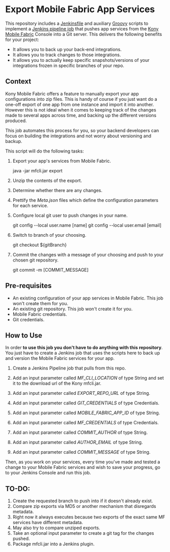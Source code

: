 # Export Mobile Fabric App Services

This repository includes a [Jenkinsfile](https://jenkins.io/doc/book/pipeline/jenkinsfile/) and auxiliary [Groovy](http://www.groovy-lang.org/) scripts to implement a [Jenkins pipeline job](https://jenkins.io/solutions/pipeline/) that pushes app services from the [Kony Mobile Fabric](http://www.kony.com/products/mobilefabric) Console into a Git server. This delivers the following benefits for your project:

* It allows you to back up your back-end integrations.
* It allows you to track changes to those integrations.
* It allows you to actually keep specific snapshots/versions of your integrations frozen in specific branches of your repo.

## Context

Kony Mobile Fabric offers a feature to manually export your app configurations into zip files. This is handy of course if you just want do a one-off export of one app from one instance and import it into another. However this is not ideal when it comes to keeping track of the changes made to several apps across time, and backing up the different versions produced.

This job automates this process for you, so your backend developers can focus on building the integrations and not worry about versioning and backup.

This script will do the following tasks:

1. Export your app's services from Mobile Fabric.

    java -jar mfcli.jar export

2. Unzip the contents of the export.

3. Determine whether there are any changes.

4. Prettify the *Meta.json* files which define the configuration parameters for each service.

5. Configure local git user to push changes in your name.

    git config --local user.name [name]
    git config --local user.email [email]

6. Switch to branch of your choosing.

    git checkout ${gitBranch}

7. Commit the changes with a message of your choosing and push to your chosen git repository.

    git commit -m [COMMIT_MESSAGE]

## Pre-requisites

* An existing configuration of your app services in Mobile Fabric. This job won't create them for you.
* An existing git repository. This job won't create it for you.
* Mobile Fabric credentials.
* Git credentials.

## How to Use

In order **to use this job you don't have to do anything with this repository**. You just have to create a Jenkins job that uses the scripts here to back up and version the Mobile Fabric services for your app.

1. Create a Jenkins Pipeline job that pulls from this repo.

2. Add an input parameter called *MF_CLI_LOCATION* of type String and set it to the download url of the Kony mfcli.jar.

3. Add an input parameter called *EXPORT_REPO_URL* of type String.

4. Add an input parameter called *GIT_CREDENTIALS* of type Credentials.

5. Add an input parameter called *MOBILE_FABRIC_APP_ID* of type String.

6. Add an input parameter called *MF_CREDENTIALS* of type Credentials.

7. Add an input parameter called *COMMIT_AUTHOR* of type String.

8. Add an input parameter called *AUTHOR_EMAIL* of type String.

9. Add an input parameter called *COMMIT_MESSAGE* of type String.

Then, as you work on your services, every time you've made and tested a change to your Mobile Fabric services and wish to save your progress, go to your Jenkins Console and run this job.

## TO-DO:
1. Create the requested branch to push into if it doesn't already exist.
2. Compare zip exports via MD5 or another mechanism that disregards metadata.
  1. Right now it always executes because two exports of the exact same MF services have different metadata.
  2. May also try to compare unziped exports.
3. Take an optional input parameter to create a git tag for the changes pushed.
4. Package mfcli.jar into a Jenkins plugin.
